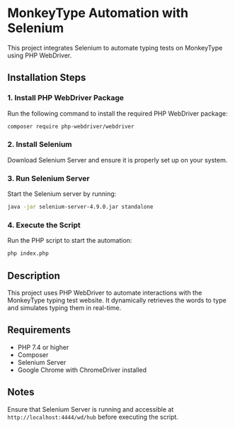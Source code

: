 # MonkeyType Automation with Selenium

This project integrates Selenium to automate typing tests on MonkeyType using PHP WebDriver.

## Installation Steps

### 1. Install PHP WebDriver Package
Run the following command to install the required PHP WebDriver package:
```bash
composer require php-webdriver/webdriver
```

### 2. Install Selenium
Download Selenium Server and ensure it is properly set up on your system.

### 3. Run Selenium Server
Start the Selenium server by running:
```bash
java -jar selenium-server-4.9.0.jar standalone
```

### 4. Execute the Script
Run the PHP script to start the automation:
```bash
php index.php
```

## Description
This project uses PHP WebDriver to automate interactions with the MonkeyType typing test website. It dynamically retrieves the words to type and simulates typing them in real-time.

## Requirements
- PHP 7.4 or higher
- Composer
- Selenium Server
- Google Chrome with ChromeDriver installed

## Notes
Ensure that Selenium Server is running and accessible at `http://localhost:4444/wd/hub` before executing the script.
